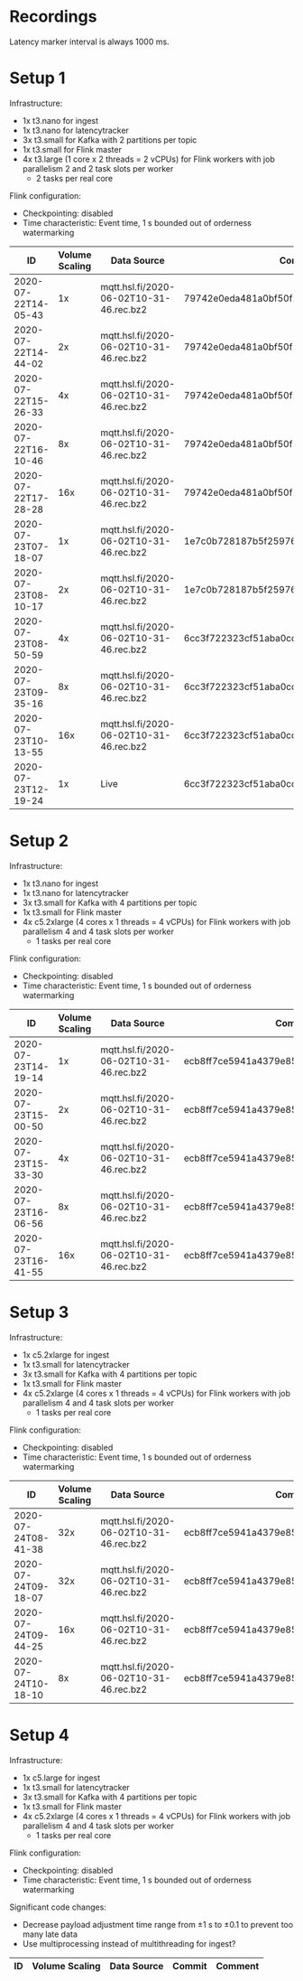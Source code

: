 # Recordings

Latency marker interval is always 1000 ms.

# Setup 1

Infrastructure:
* 1x t3.nano for ingest
* 1x t3.nano for latencytracker
* 3x t3.small for Kafka with 2 partitions per topic
* 1x t3.small for Flink master
* 4x t3.large (1 core x 2 threads = 2 vCPUs) for Flink workers with job parallelism 2 and 2 task slots per worker
  * 2 tasks per real core

Flink configuration:
* Checkpointing: disabled
* Time characteristic: Event time, 1 s bounded out of orderness watermarking


| ID                  | Volume Scaling | Data Source                             | Commit                                   |
| ------------------- | -------------- | --------------------------------------- | ---------------------------------------- |
| 2020-07-22T14-05-43 | 1x             | mqtt.hsl.fi/2020-06-02T10-31-46.rec.bz2 | 79742e0eda481a0bf50f14be8879509a41d6aa43 |
| 2020-07-22T14-44-02 | 2x             | mqtt.hsl.fi/2020-06-02T10-31-46.rec.bz2 | 79742e0eda481a0bf50f14be8879509a41d6aa43 |
| 2020-07-22T15-26-33 | 4x             | mqtt.hsl.fi/2020-06-02T10-31-46.rec.bz2 | 79742e0eda481a0bf50f14be8879509a41d6aa43 |
| 2020-07-22T16-10-46 | 8x             | mqtt.hsl.fi/2020-06-02T10-31-46.rec.bz2 | 79742e0eda481a0bf50f14be8879509a41d6aa43 |
| 2020-07-22T17-28-28 | 16x            | mqtt.hsl.fi/2020-06-02T10-31-46.rec.bz2 | 79742e0eda481a0bf50f14be8879509a41d6aa43 |
| 2020-07-23T07-18-07 | 1x             | mqtt.hsl.fi/2020-06-02T10-31-46.rec.bz2 | 1e7c0b728187b5f25976b958216281b3d1b725df |
| 2020-07-23T08-10-17 | 2x             | mqtt.hsl.fi/2020-06-02T10-31-46.rec.bz2 | 1e7c0b728187b5f25976b958216281b3d1b725df |
| 2020-07-23T08-50-59 | 4x             | mqtt.hsl.fi/2020-06-02T10-31-46.rec.bz2 | 6cc3f722323cf51aba0cc05db7e2b9e11aa9a387 |
| 2020-07-23T09-35-16 | 8x             | mqtt.hsl.fi/2020-06-02T10-31-46.rec.bz2 | 6cc3f722323cf51aba0cc05db7e2b9e11aa9a387 |
| 2020-07-23T10-13-55 | 16x            | mqtt.hsl.fi/2020-06-02T10-31-46.rec.bz2 | 6cc3f722323cf51aba0cc05db7e2b9e11aa9a387 |
| 2020-07-23T12-19-24 | 1x             | Live                                    | 6cc3f722323cf51aba0cc05db7e2b9e11aa9a387 |

# Setup 2

Infrastructure:
* 1x t3.nano for ingest
* 1x t3.nano for latencytracker
* 3x t3.small for Kafka with 4 partitions per topic
* 1x t3.small for Flink master
* 4x c5.2xlarge (4 cores x 1 threads = 4 vCPUs) for Flink workers with job parallelism 4 and 4 task slots per worker
  * 1 tasks per real core

Flink configuration:
* Checkpointing: disabled
* Time characteristic: Event time, 1 s bounded out of orderness watermarking

| ID                  | Volume Scaling | Data Source                             | Commit                                   |
| ------------------- | -------------- | --------------------------------------- | ---------------------------------------- |
| 2020-07-23T14-19-14 | 1x             | mqtt.hsl.fi/2020-06-02T10-31-46.rec.bz2 | ecb8ff7ce5941a4379e850c9fdc3837cd1841ede |
| 2020-07-23T15-00-50 | 2x             | mqtt.hsl.fi/2020-06-02T10-31-46.rec.bz2 | ecb8ff7ce5941a4379e850c9fdc3837cd1841ede |
| 2020-07-23T15-33-30 | 4x             | mqtt.hsl.fi/2020-06-02T10-31-46.rec.bz2 | ecb8ff7ce5941a4379e850c9fdc3837cd1841ede |
| 2020-07-23T16-06-56 | 8x             | mqtt.hsl.fi/2020-06-02T10-31-46.rec.bz2 | ecb8ff7ce5941a4379e850c9fdc3837cd1841ede |
| 2020-07-23T16-41-55 | 16x            | mqtt.hsl.fi/2020-06-02T10-31-46.rec.bz2 | ecb8ff7ce5941a4379e850c9fdc3837cd1841ede |

# Setup 3

Infrastructure:
* 1x c5.2xlarge for ingest
* 1x t3.small for latencytracker
* 3x t3.small for Kafka with 4 partitions per topic
* 1x t3.small for Flink master
* 4x c5.2xlarge (4 cores x 1 threads = 4 vCPUs) for Flink workers with job parallelism 4 and 4 task slots per worker
  * 1 tasks per real core

Flink configuration:
* Checkpointing: disabled
* Time characteristic: Event time, 1 s bounded out of orderness watermarking

| ID                  | Volume Scaling | Data Source                             | Commit                                   | Comment                  |
| ------------------- | -------------- | --------------------------------------- | ---------------------------------------- | ------------------------ |
| 2020-07-24T08-41-38 | 32x            | mqtt.hsl.fi/2020-06-02T10-31-46.rec.bz2 | ecb8ff7ce5941a4379e850c9fdc3837cd1841ede | stops working after 30 s |
| 2020-07-24T09-18-07 | 32x            | mqtt.hsl.fi/2020-06-02T10-31-46.rec.bz2 | ecb8ff7ce5941a4379e850c9fdc3837cd1841ede | stops working after 30 s |
| 2020-07-24T09-44-25 | 16x            | mqtt.hsl.fi/2020-06-02T10-31-46.rec.bz2 | ecb8ff7ce5941a4379e850c9fdc3837cd1841ede |                          |
| 2020-07-24T10-18-10 | 8x             | mqtt.hsl.fi/2020-06-02T10-31-46.rec.bz2 | ecb8ff7ce5941a4379e850c9fdc3837cd1841ede |                          |

# Setup 4

Infrastructure:
* 1x c5.large for ingest
* 1x t3.small for latencytracker
* 3x t3.small for Kafka with 4 partitions per topic
* 1x t3.small for Flink master
* 4x c5.2xlarge (4 cores x 1 threads = 4 vCPUs) for Flink workers with job parallelism 4 and 4 task slots per worker
  * 1 tasks per real core

Flink configuration:
* Checkpointing: disabled
* Time characteristic: Event time, 1 s bounded out of orderness watermarking

Significant code changes:
* Decrease payload adjustment time range from ±1 s to ±0.1 to prevent too many late data
* Use multiprocessing instead of multithreading for ingest?

| ID                  | Volume Scaling | Data Source                             | Commit                                   | Comment                  |
| ------------------- | -------------- | --------------------------------------- | ---------------------------------------- | ------------------------ |
